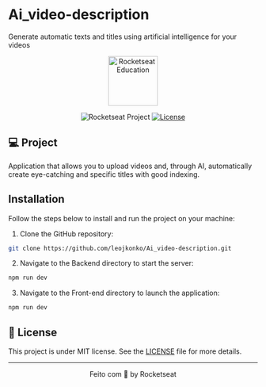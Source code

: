 # Ai_video-description
Generate automatic texts and titles using artificial intelligence for your videos

<p align="center">
  <img alt="Rocketseat Education" src="https://avatars.githubusercontent.com/u/69590972?s=200&v=4" width="100px" />
</p>

<p align="center">
  <img src="https://img.shields.io/static/v1?label=Rocketseat&message=Education&color=8257e5&labelColor=202024" alt="Rocketseat Project" />
  <a href="LICENSE"><img  src="https://img.shields.io/static/v1?label=License&message=MIT&color=8257e5&labelColor=202024" alt="License"></a>
</p>

## 💻 Project
Application that allows you to upload videos and, through AI, automatically create eye-catching and specific titles with good indexing.

## Installation

Follow the steps below to install and run the project on your machine:

1. Clone the GitHub repository:
 
```bash
git clone https://github.com/leojkonko/Ai_video-description.git
```

2. Navigate to the Backend directory to start the server:

```bash
npm run dev
```
3. Navigate to the Front-end directory to launch the application:

```bash
npm run dev
```

## 📝 License
This project is under MIT license. See the [LICENSE](LICENSE) file for more details.

---

<p align="center">
  Feito com 💜 by Rocketseat
</p>

<!--START_SECTION:footer-->

<br />
<br />


<!--END_SECTION:footer-->
